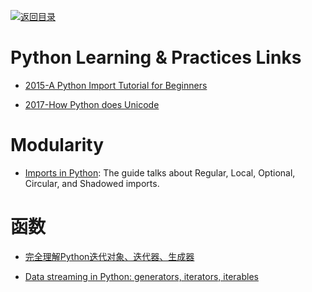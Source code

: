 [![返回目录](https://user-images.githubusercontent.com/5803001/38079637-ff0abcf0-3371-11e8-9b76-ad651620afc7.jpg)](https://github.com/wxyyxc1992/Awesome-Lists) 

# Python Learning & Practices Links

- [2015-A Python Import Tutorial for Beginners](https://parg.co/bFN) 

- [2017-How Python does Unicode](https://www.b-list.org/weblog/2017/sep/05/how-python-does-unicode/)

# Modularity

- [Imports in Python](https://github.com/00111000/Imports-in-Python): The guide talks about Regular, Local, Optional, Circular, and Shadowed imports.

# 函数

- [完全理解Python迭代对象、迭代器、生成器](http://foofish.net/blog/109/iterators-vs-generators)
 
- [Data streaming in Python: generators, iterators, iterables](https://rare-technologies.com/data-streaming-in-python-generators-iterators-iterables/)
